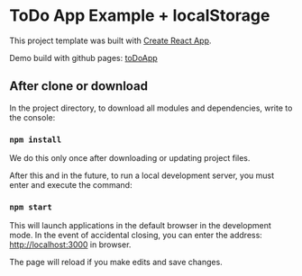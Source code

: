 # ToDo App Example + localStorage

This project template was built with [Create React App](https://github.com/facebookincubator/create-react-app).

Demo build with github pages:
[toDoApp](https://HKrzyszczak.github.io/toDoApp)

## After clone or download 

In the project directory, to download all modules and dependencies, write to the console:
### `npm install` 

We do this only once after downloading or updating project files.

After this and in the future, to run a local development server, you must enter and execute the command:
### `npm start` 

This will launch applications in the default browser in the development mode.
In the event of accidental closing, you can enter the address:
[http://localhost:3000](http://localhost:3000) in browser. 

The page will reload if you make edits and save changes.

